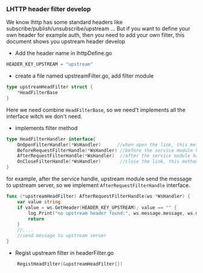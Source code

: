 ### LHTTP header filter develop
We know lhttp has some standard headers like subscribe/publish/unsubscribe/upstream ... But if you want to define your own header for example auth, then you need to add your own filter, this document shows you upstream header develop

* Add the header name in lhttpDefine.go
```go
HEADER_KEY_UPSTREAM = "upstream"
```
* create a file named upstreamFilter.go, add filter module
```go
type upstreamHeadFilter struct {
    *HeadFilterBase
}
```
Here we need combine `HeadFilterBase`, so we need't implements all the interface witch we don't need.

* implements filter method
```go
type HeadFilterHandler interface{
  	OnOpenFilterHandler(*WsHandler)      //when open the link, this method been called.
	BeforeRequestFilterHandle(*WsHandler) //before the service module handle, this method been called
	AfterRequestFilterHandle(*WsHandler)  //after the service module handle,this method been called
	OnCloseFilterHandle(*WsHandler)       //close the link, this method been called.
}
```
for example, after the service handle, upstream module send the message to upstream server,
so we implement `AfterRequestFilterHandle` interface.
```go
func (*upstreamHeadFilter) AfterRequestFilterHandle(ws *WsHandler) {
	var value string
	if value = ws.GetHeader(HEADER_KEY_UPSTREAM); value == "" {
		log.Print("no upstream header found:", ws.message.message, ws.message.headers)
		return
	}
    //....
    //send message to upstream server
}
```
* Regist upstream filter in headerFilter.go
```go
	RegistHeadFilter(&upstreamHeadFilter{})
```
